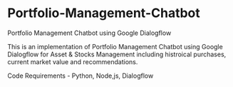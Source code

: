 # Portfolio-Management-Chatbot
Portfolio Management Chatbot using Google Dialogflow

This is an implementation of Portfolio Management Chatbot using Google Dialogflow for Asset & Stocks Management including histroical purchases, current market value and recommendations.

Code Requirements -
Python,
Node,js,
Dialogflow
